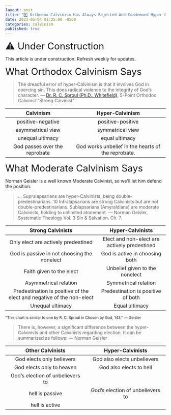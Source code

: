 ```yaml
---
layout: post
title: "5️⃣ Orthodox Calvinism Has Always Rejected And Condemned Hyper Calvinism" 
date: 2023-05-04 01:25:00 -0500
categories: calvinism
published: true
---
```


<span style="font-size:2.1em">⚠️ Under Construction</span>

This article is under construction. Refresh weekly for updates.

<span style="font-size:2.1em">What Orthodox Calvinism Says</span>

> The dreadful error of hyper-Calvinism is that it involves God in coercing sin. This does radical violence to the integrity of God’s character. &mdash; [Dr. R. C. Sproul (Ph.D., Whitefield)](https://youtu.be/-HMb9YjRq8Q), 5-Point Orthodox Calvinist "Strong Calvinist"

|Calvinism|Hyper-Calvinism|
|:-:|:-:|
|positive-negative|positive-positive|
|asymmetrical view|symmetrical view|
|unequal ultimacy|equal ultimacy|
|God passes over the reprobate|God works unbelief in the hearts of the reprobate.|

<span style="font-size:2.1em">What Moderate Calvinism Says</span>

Norman Geisler is a well known Moderate Calvinist, so we'll let him defend the position.

> ... Supralapsarians are hyper-Calvinists, being double-predestinarians. 10 Infralapsarians are strong Calvinists but are not double-predestinarians. Sublapsarians (Amyraldians) are moderate Calvinists, holding to unlimited atonement. &mdash; Norman Geisler, Systematic Theology Vol. 3 Sin & Salvation. Ch. 7.

|Strong Calvinists|Hyper-Calvinists|
|:-:|:-:|
|Only elect are actively predestined|Elect and non-elect are actively predestined|
|God is passive in not choosing the nonelect|God is active in choosing both|
|Faith given to the elect|Unbelief given to the nonelect|
|Asymmetrical relation|Symmetrical relation|
|Predestination is positive of the elect and negative of the non-elect|Predestination is positive of both|
|Unequal ultimacy|Equal ultimacy|

<sup>"This chart is similar to one by R. C. Sproul in Chosen by God, 143." &mdash; Geisler</sup>

> There is, however, a significant difference between the hyper-Calvinists and other Calvinists regarding election. It can be summarized as follows: &mdash; Norman Geisler

|Other Calvinists|Hyper-Calvinists|
|:-:|:-:|
|God elects only believers|God also elects unbelievers|
|God elects only to heaven|God also elects to hell|
|God’s election of unbelievers to
hell is passive|God’s election of unbelievers to
hell is active|

<script>
    var refTagger = {
        settings: {
            bibleVersion: 'ESV'
        }
    }; 

    (function(d, t) {
        var n=d.querySelector('[nonce]');
        refTagger.settings.nonce = n && (n.nonce||n.getAttribute('nonce'));
        var g = d.createElement(t), s = d.getElementsByTagName(t)[0];
        g.src = 'https://api.reftagger.com/v2/RefTagger.js';
        g.nonce = refTagger.settings.nonce;
        s.parentNode.insertBefore(g, s);
    }(document, 'script'));
</script>